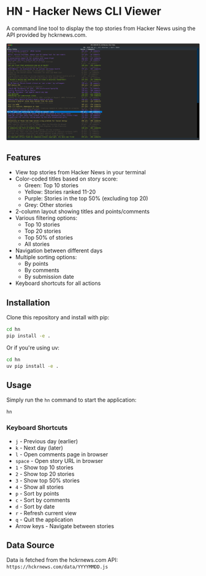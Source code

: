 # HN - Hacker News CLI Viewer

A command line tool to display the top stories from Hacker News using the API provided by hckrnews.com.

![Hacker News CLI Screenshot](screenshot.png)

## Features

- View top stories from Hacker News in your terminal
- Color-coded titles based on story score:
  - Green: Top 10 stories
  - Yellow: Stories ranked 11-20
  - Purple: Stories in the top 50% (excluding top 20)
  - Grey: Other stories
- 2-column layout showing titles and points/comments
- Various filtering options:
  - Top 10 stories
  - Top 20 stories
  - Top 50% of stories
  - All stories
- Navigation between different days
- Multiple sorting options:
  - By points
  - By comments
  - By submission date
- Keyboard shortcuts for all actions

## Installation

Clone this repository and install with pip:

```bash
cd hn
pip install -e .
```

Or if you're using uv:

```bash
cd hn
uv pip install -e .
```

## Usage

Simply run the `hn` command to start the application:

```bash
hn
```

### Keyboard Shortcuts

- `j` - Previous day (earlier)
- `k` - Next day (later)
- `l` - Open comments page in browser
- `space` - Open story URL in browser
- `1` - Show top 10 stories
- `2` - Show top 20 stories
- `3` - Show top 50% stories
- `4` - Show all stories
- `p` - Sort by points
- `c` - Sort by comments
- `d` - Sort by date
- `r` - Refresh current view
- `q` - Quit the application
- Arrow keys - Navigate between stories

## Data Source

Data is fetched from the hckrnews.com API:
`https://hckrnews.com/data/YYYYMMDD.js`
